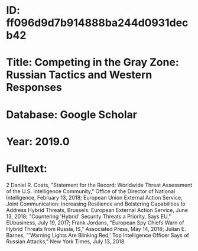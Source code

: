 # ID: ff096d9d7b914888ba244d0931decb42
# Title: Competing in the Gray Zone: Russian Tactics and Western Responses
# Database: Google Scholar
# Year: 2019.0
# Fulltext:
2 Daniel R. Coats, "Statement for the Record: Worldwide Threat Assessment of the U.S. Intelligence Community," Office of the Director of National Intelligence, February 13, 2018; European Union External Action Service, Joint Communication: Increasing Resilience and Bolstering Capabilities to Address Hybrid Threats, Brussels: European External Action Service, June 13, 2018; "Countering 'Hybrid' Security Threats a Priority, Says EU," EUbusiness, July 19, 2017; Frank Jordans, "European Spy Chiefs Warn of Hybrid Threats from Russia, IS," Associated Press, May 14, 2018; Julian E. Barnes, "'Warning Lights Are Blinking Red,' Top Intelligence Officer Says of Russian Attacks," New York Times, July 13, 2018.